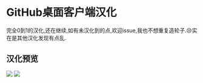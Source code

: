 # GitHub桌面客户端汉化
完全0到1的汉化,还在继续,如有未汉化到的点,欢迎issue,我也不想重复造轮子.😒实在是其他汉化发现有点乱.

## 汉化预览
![](https://github.com/wroldLove/GitHubDesktop-zh/blob/main/Preview.png)
![](https://github.com/wroldLove/GitHubDesktop-zh/blob/main/image.png)

